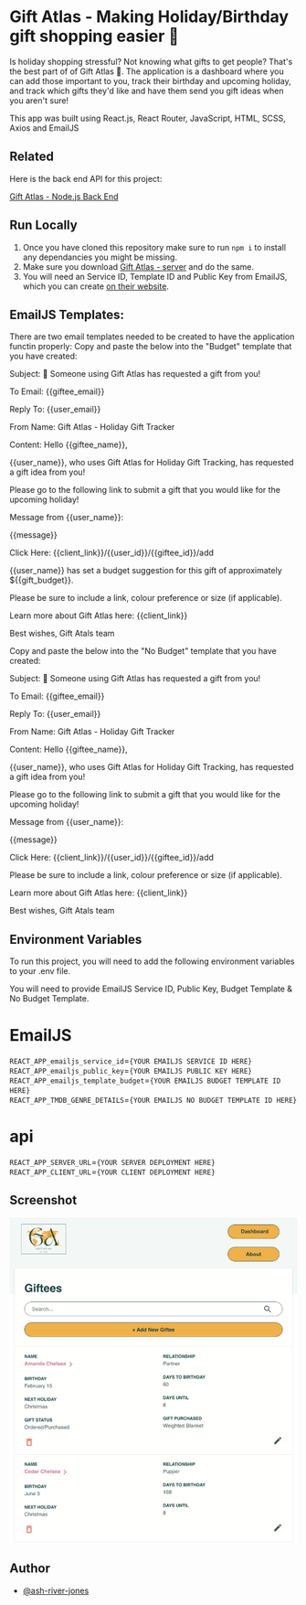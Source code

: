 # Gift Atlas - Making Holiday/Birthday gift shopping easier 🎁 

Is holiday shopping stressful? Not knowing what gifts to get people? That's the best part of of Gift Atlas 🎁.  The application is a dashboard where you can add those important to you, track their birthday and upcoming holiday, and track which gifts they'd like and have them send you gift ideas when you aren't sure!  

This app was built using React.js, React Router, JavaScript, HTML, SCSS, Axios and EmailJS

## Related

Here is the back end API for this project: 

[Gift Atlas - Node.js Back End](https://github.com/ash-river-jones/gift-atlas-server)

## Run Locally 

1. Once you have cloned this repository make sure to run `npm i` to install any dependancies you might be missing. 
2. Make sure you download [Gift Atlas - server](https://github.com/ash-river-jones/gift-atlas-server) and do the same. 
3. You will need an Service ID, Template ID and Public Key from EmailJS, which you can create [on their website](https://www.emailjs.com/).

## EmailJS Templates:
There are two email templates needed to be created to have the application functin properly:
Copy and paste the below into the "Budget" template that you have created:

Subject: 🎁 Someone using Gift Atlas has requested a gift from you! 

To Email: {{giftee_email}}

Reply To: {{user_email}}

From Name: Gift Atlas - Holiday Gift Tracker

Content: Hello {{giftee_name}},

{{user_name}}, who uses Gift Atlas for Holiday Gift Tracking, has requested a gift idea from you! 

Please go to the following link to submit a gift that you would like for the upcoming holiday! 

Message from {{user_name}}:

{{message}}

Click Here: {{client_link}}/{{user_id}}/{{giftee_id}}/add

{{user_name}} has set a budget suggestion for this gift of approximately ${{gift_budget}}.

Please be sure to include a link, colour preference or size (if applicable).

Learn more about Gift Atlas here: {{client_link}}

Best wishes,
Gift Atals team


Copy and paste the below into the "No Budget" template that you have created:

Subject: 🎁 Someone using Gift Atlas has requested a gift from you! 

To Email: {{giftee_email}}

Reply To: {{user_email}}

From Name: Gift Atlas - Holiday Gift Tracker

Content: Hello {{giftee_name}},

{{user_name}}, who uses Gift Atlas for Holiday Gift Tracking, has requested a gift idea from you! 

Please go to the following link to submit a gift that you would like for the upcoming holiday! 

Message from {{user_name}}:

{{message}}

Click Here: {{client_link}}/{{user_id}}/{{giftee_id}}/add

Please be sure to include a link, colour preference or size (if applicable).

Learn more about Gift Atlas here: {{client_link}}

Best wishes,
Gift Atals team

## Environment Variables

To run this project, you will need to add the following environment variables to your .env file.  

You will need to provide EmailJS Service ID, Public Key, Budget Template & No Budget Template.
#  EmailJS
`REACT_APP_emailjs_service_id`=`{YOUR EMAILJS SERVICE ID HERE}` <br />
`REACT_APP_emailjs_public_key`=`{YOUR EMAILJS PUBLIC KEY HERE}` <br />
`REACT_APP_emailjs_template_budget`=`{YOUR EMAILJS BUDGET TEMPLATE ID HERE}` <br />
`REACT_APP_TMDB_GENRE_DETAILS`=`{YOUR EMAILJS NO BUDGET TEMPLATE ID HERE}`
# api
`REACT_APP_SERVER_URL`=`{YOUR SERVER DEPLOYMENT HERE}` <br />
`REACT_APP_CLIENT_URL`=`{YOUR CLIENT DEPLOYMENT HERE}`

## Screenshot

![App Screenshot](https://github.com/ash-river-jones/gift-atlas-client/blob/e7f7971953373c209f017a5e941411ae8aa3baf2/src/data/screenshot.png?raw=true)

## Author

- [@ash-river-jones](https://github.com/ash-river-jones)
